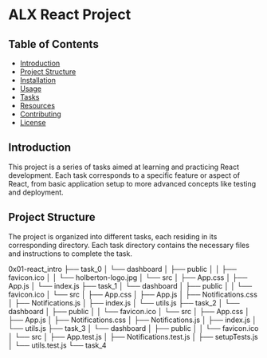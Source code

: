 # ALX React Project

## Table of Contents
- [Introduction](#introduction)
- [Project Structure](#project-structure)
- [Installation](#installation)
- [Usage](#usage)
- [Tasks](#tasks)
- [Resources](#resources)
- [Contributing](#contributing)
- [License](#license)

## Introduction
This project is a series of tasks aimed at learning and practicing React development. Each task corresponds to a specific feature or aspect of React, from basic application setup to more advanced concepts like testing and deployment.

## Project Structure
The project is organized into different tasks, each residing in its corresponding directory. Each task directory contains the necessary files and instructions to complete the task.

0x01-react_intro
├── task_0
│ └── dashboard
│ ├── public
│ │ ├── favicon.ico
│ │ └── holberton-logo.jpg
│ └── src
│ ├── App.css
│ ├── App.js
│ └── index.js
├── task_1
│ └── dashboard
│ ├── public
│ │ └── favicon.ico
│ └── src
│ ├── App.css
│ ├── App.js
│ ├── Notifications.css
│ ├── Notifications.js
│ ├── index.js
│ └── utils.js
├── task_2
│ └── dashboard
│ ├── public
│ │ └── favicon.ico
│ └── src
│ ├── App.css
│ ├── App.js
│ ├── Notifications.css
│ ├── Notifications.js
│ ├── index.js
│ └── utils.js
├── task_3
│ └── dashboard
│ ├── public
│ │ └── favicon.ico
│ └── src
│ ├── App.test.js
│ ├── Notifications.test.js
│ ├── setupTests.js
│ └── utils.test.js
└── task_4
